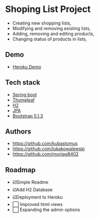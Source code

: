 
# Shoping List Project
- Creating new shopping lists,
- Modifying and removing existing lists,
- Adding, removing and editing products,
- Changing status of products in lists,

## Demo
- [Heroku Demo](https://shoping-list-102sda.herokuapp.com)

## Tech stack
- [Spring boot](https://spring.io/projects/spring-boot)
- [Thymeleaf](https://www.thymeleaf.org/)
- [H2](https://www.h2database.com/html/main.html)
- [JPA](https://spring.io/projects/spring-data-jpa)
- [Bootstrap 5.1.3](https://getbootstrap.com/docs/5.1/getting-started/introduction/)

## Authors
- https://github.com/kubastomus
- https://github.com/lukakowalewski
- https://github.com/moniag8402


## Roadmap
- ☑️Simple Readme
- ☑️Add H2 Database
- ☑️Deployment to Heroku
- ⬜ Improved html views
- ⬜ Expanding the admin options